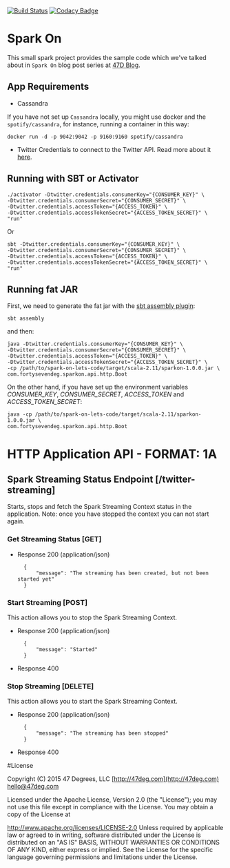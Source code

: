 [![Build Status](https://travis-ci.org/47deg/spark-on-lets-code.svg?branch=master)](https://travis-ci.org/47deg/spark-on-lets-code)
[![Codacy Badge](https://api.codacy.com/project/badge/a7ac855c47cc46ea80b6c69907415f5c)](https://www.codacy.com/app/47deg/spark-on-lets-code)

# Spark On

This small spark project provides the sample code which we've talked about in `Spark On` blog post series at [47D Blog](http://www.47deg.com/blog).

## App Requirements

* Cassandra

If you have not set up `Cassandra` locally, you might use docker and the `spotify/cassandra`, for instance, running a container in this way:

    docker run -d -p 9042:9042 -p 9160:9160 spotify/cassandra
    
* Twitter Credentials to connect to the Twitter API. Read more about it [here](https://dev.twitter.com/overview/documentation).

## Running with SBT or Activator

    ./activator -Dtwitter.credentials.consumerKey="{CONSUMER_KEY}" \
    -Dtwitter.credentials.consumerSecret="{CONSUMER_SECRET}" \
    -Dtwitter.credentials.accessToken="{ACCESS_TOKEN}" \
    -Dtwitter.credentials.accessTokenSecret="{ACCESS_TOKEN_SECRET}" \
    "run"
    
Or    

    sbt -Dtwitter.credentials.consumerKey="{CONSUMER_KEY}" \
    -Dtwitter.credentials.consumerSecret="{CONSUMER_SECRET}" \
    -Dtwitter.credentials.accessToken="{ACCESS_TOKEN}" \
    -Dtwitter.credentials.accessTokenSecret="{ACCESS_TOKEN_SECRET}" \
    "run"

## Running fat JAR	
	
First, we need to generate the fat jar with the [sbt assembly plugin](https://github.com/sbt/sbt-assembly):
	
	sbt assembly
		
and then:
	
    java -Dtwitter.credentials.consumerKey="{CONSUMER_KEY}" \
    -Dtwitter.credentials.consumerSecret="{CONSUMER_SECRET}" \
    -Dtwitter.credentials.accessToken="{ACCESS_TOKEN}" \
    -Dtwitter.credentials.accessTokenSecret="{ACCESS_TOKEN_SECRET}" \
    -cp /path/to/spark-on-lets-code/target/scala-2.11/sparkon-1.0.0.jar \
    com.fortysevendeg.sparkon.api.http.Boot
    
On the other hand, if you have set up the environment variables *CONSUMER_KEY*, *CONSUMER_SECRET*, *ACCESS_TOKEN* and *ACCESS_TOKEN_SECRET*:

    java -cp /path/to/spark-on-lets-code/target/scala-2.11/sparkon-1.0.0.jar \
    com.fortysevendeg.sparkon.api.http.Boot
    
# HTTP Application API - FORMAT: 1A

## Spark Streaming Status Endpoint [/twitter-streaming]

Starts, stops and fetch the Spark Streaming Context status in the application. Note: once you have stopped the context you can not start again.

### Get Streaming Status [GET]

+ Response 200 (application/json)

        {
            "message": "The streaming has been created, but not been started yet"
        }

### Start Streaming [POST]

This action allows you to stop the Spark Streaming Context.

+ Response 200 (application/json)

        {
            "message": "Started"
        }

+ Response 400

### Stop Streaming [DELETE]

This action allows you to start the Spark Streaming Context.

+ Response 200 (application/json)

        {
            "message": "The streaming has been stopped"
        }

+ Response 400

#License

Copyright (C) 2015 47 Degrees, LLC [http://47deg.com](http://47deg.com) [hello@47deg.com](mailto:hello@47deg.com)

Licensed under the Apache License, Version 2.0 (the "License"); you may not use this file except in compliance with the License. You may obtain a copy of the License at

http://www.apache.org/licenses/LICENSE-2.0 Unless required by applicable law or agreed to in writing, software distributed under the License is distributed on an "AS IS" BASIS, WITHOUT WARRANTIES OR CONDITIONS OF ANY KIND, either express or implied. See the License for the specific language governing permissions and limitations under the License.
